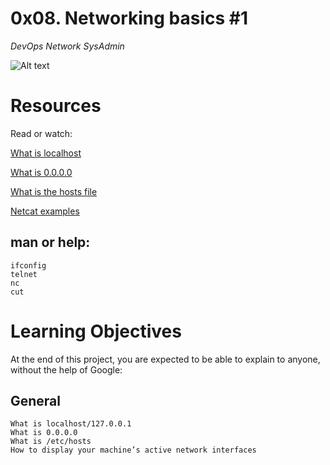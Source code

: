 # 0x08. Networking basics #1
_DevOps_     _Network_       _SysAdmin_


![Alt text](https://s3.amazonaws.com/intranet-projects-files/holbertonschool-sysadmin_devops/285/s7kpNYq.png)

# Resources
Read or watch:

[What is localhost](https://intranet.alxswe.com/rltoken/Odcc_tyAQlcANCCrtmxo6A)

[What is 0.0.0.0](https://intranet.alxswe.com/rltoken/fUb9IpnxrNaddMljzwbhJQ)

[What is the hosts file](https://intranet.alxswe.com/rltoken/4_MBpFTulKliFM69jCPzOQ)

[Netcat examples](https://intranet.alxswe.com/rltoken/OR0lOEwAw9I1Rj4aGp1Ljg)


## man or help:
    ifconfig
    telnet
    nc
    cut

# Learning Objectives
At the end of this project, you are expected to be able to explain to anyone, without the help of Google:

## General
    What is localhost/127.0.0.1
    What is 0.0.0.0
    What is /etc/hosts
    How to display your machine’s active network interfaces
